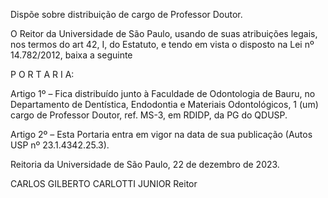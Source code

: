 Dispõe sobre distribuição de cargo de Professor Doutor.

O Reitor da Universidade de São Paulo, usando de suas atribuições legais, nos termos do art 42, I, do Estatuto, e tendo em vista o disposto na Lei nº 14.782/2012, baixa a seguinte

P O R T A R I A:

Artigo 1º – Fica distribuído junto à Faculdade de Odontologia de Bauru, no Departamento de Dentística, Endodontia e Materiais Odontológicos, 1 (um) cargo de Professor Doutor, ref. MS-3, em RDIDP, da PG do QDUSP.

Artigo 2º – Esta Portaria entra em vigor na data de sua publicação (Autos USP nº 23.1.4342.25.3).

Reitoria da Universidade de São Paulo, 22 de dezembro de 2023.

CARLOS GILBERTO CARLOTTI JUNIOR
Reitor
